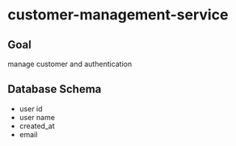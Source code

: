 # customer-management-service

## Goal
manage customer and authentication

## Database Schema
- user id
- user name
- created_at
- email